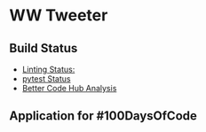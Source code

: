 # WW Tweeter

## Build Status

- [Linting Status:](https://img.shields.io/github/workflow/status/timothyhull/ww_tweeter/Linting%20and%20Static%20Code%20Analysis)
- [pytest Status](https://img.shields.io/github/workflow/status/timothyhull/ww_tweeter/pytest%20Testing)
- [Better Code Hub Analysis](https://bettercodehub.com/edge/badge/timothyhull/ww_tweeter?branch=main)

## Application for #100DaysOfCode
